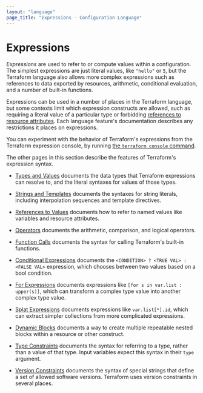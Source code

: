 ```yaml
---
layout: "language"
page_title: "Expressions - Configuration Language"
---
```


# Expressions

_Expressions_ are used to refer to or compute values within a configuration.
The simplest expressions are just literal values, like `"hello"` or `5`,
but the Terraform language also allows more complex expressions such as
references to data exported by resources, arithmetic, conditional evaluation,
and a number of built-in functions.

Expressions can be used in a number of places in the Terraform language,
but some contexts limit which expression constructs are allowed,
such as requiring a literal value of a particular type or forbidding
[references to resource attributes](/docs/configuration/expressions/references.html#references-to-resource-attributes).
Each language feature's documentation describes any restrictions it places on
expressions.

You can experiment with the behavior of Terraform's expressions from
the Terraform expression console, by running
[the `terraform console` command](/docs/commands/console.html).

The other pages in this section describe the features of Terraform's
expression syntax.

- [Types and Values](/docs/configuration/expressions/types.html)
  documents the data types that Terraform expressions can resolve to, and the
  literal syntaxes for values of those types.

- [Strings and Templates](/docs/configuration/expressions/strings.html)
  documents the syntaxes for string literals, including interpolation sequences
  and template directives.

- [References to Values](/docs/configuration/expressions/references.html)
  documents how to refer to named values like variables and resource attributes.

- [Operators](/docs/configuration/expressions/references.html)
  documents the arithmetic, comparison, and logical operators.

- [Function Calls](/docs/configuration/expressions/function-calls.html)
  documents the syntax for calling Terraform's built-in functions.

- [Conditional Expressions](/docs/configuration/expressions/conditionals.html)
  documents the `<CONDITION> ? <TRUE VAL> : <FALSE VAL>` expression, which
  chooses between two values based on a bool condition.

- [For Expressions](/docs/configuration/expressions/for.html)
  documents expressions like `[for s in var.list : upper(s)]`, which can
  transform a complex type value into another complex type value.

- [Splat Expressions](/docs/configuration/expressions/splat.html)
  documents expressions like `var.list[*].id`, which can extract simpler
  collections from more complicated expressions.

- [Dynamic Blocks](/docs/configuration/expressions/dynamic-blocks.html)
  documents a way to create multiple repeatable nested blocks within a resource
  or other construct.

- [Type Constraints](/docs/configuration/types.html)
  documents the syntax for referring to a type, rather than a value of that
  type. Input variables expect this syntax in their `type` argument.

- [Version Constraints](/docs/configuration/version-constraints.html)
  documents the syntax of special strings that define a set of allowed software
  versions. Terraform uses version constraints in several places.
